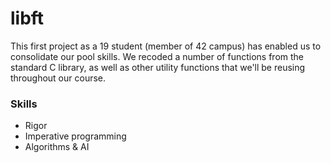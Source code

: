 # libft

This first project as a 19 student (member of 42 campus) has enabled us to consolidate our pool skills. We recoded a number of functions from the standard C library, as well as other utility functions that we'll be reusing throughout our course.

### Skills
  - Rigor
  - Imperative programming
  - Algorithms & AI
